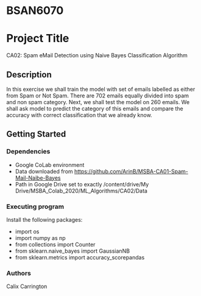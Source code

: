 # BSAN6070
# Project Title
CA02: Spam eMail Detection using Naive Bayes Classification Algorithm

## Description
In this exercise we shall train the model with set of emails labelled as either from Spam
or Not Spam. There are 702 emails equally divided into spam and non spam category.
Next, we shall test the model on 260 emails. We shall ask model to predict the category
of this emails and compare the accuracy with correct classification that we already know.

## Getting Started
### Dependencies
* Google CoLab environment
* Data downloaded from https://github.com/ArinB/MSBA-CA01-Spam-Mail-Naibe-Bayes
* Path in Google Drive set to exactly /content/drive/My Drive/MSBA_Colab_2020/ML_Algorithms/CA02/Data
 
### Executing program
Install the following packages:
* import os
* import numpy as np
* from collections import Counter
* from sklearn.naive_bayes import GaussianNB
* from sklearn.metrics import accuracy_scorepandas

### Authors
Calix Carrington
